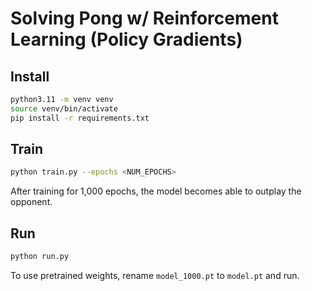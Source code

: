 # Solving Pong w/ Reinforcement Learning (Policy Gradients)

## Install

```sh
python3.11 -m venv venv
source venv/bin/activate
pip install -r requirements.txt
```

## Train

```sh
python train.py --epochs <NUM_EPOCHS>
```

After training for 1,000 epochs, the model becomes able to outplay the opponent.

## Run

```sh
python run.py
```

To use pretrained weights, rename `model_1000.pt` to `model.pt` and run.
